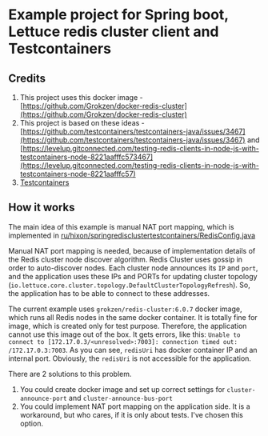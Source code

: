 # Example project for Spring boot, Lettuce redis cluster client and Testcontainers

## Credits

1. This project uses this docker image - [https://github.com/Grokzen/docker-redis-cluster](https://github.com/Grokzen/docker-redis-cluster)
2. This project is based on these ideas - [https://github.com/testcontainers/testcontainers-java/issues/3467](https://github.com/testcontainers/testcontainers-java/issues/3467) and [https://levelup.gitconnected.com/testing-redis-clients-in-node-js-with-testcontainers-node-8221aafffc573467](https://levelup.gitconnected.com/testing-redis-clients-in-node-js-with-testcontainers-node-8221aafffc57)
3. [Testcontainers](https://github.com/testcontainers/testcontainers-java)

## How it works

The main idea of this example is manual NAT port mapping, which is implemented in [ru/hixon/springredisclustertestcontainers/RedisConfig.java](https://github.com/Hixon10/spring-redis-cluster-testcontainers/blob/master/src/test/java/ru/hixon/springredisclustertestcontainers/RedisConfig.java)

Manual NAT port mapping is needed, because of implementation details of the Redis cluster node discover algorithm. Redis Cluster uses gossip in order to auto-discover nodes. Each cluster node announces its `IP` and `port`, and the application uses these IPs and PORTs for updating cluster topology (`io.lettuce.core.cluster.topology.DefaultClusterTopologyRefresh`). So, the application has to be able to connect to these addresses. 

The current example uses `grokzen/redis-cluster:6.0.7` docker image, which runs all Redis nodes in the same docker container. It is totally fine for image, which is created only for test purpose. Therefore, the application cannot use this image out of the box. It gets errors, like this: `Unable to connect to [172.17.0.3/<unresolved>:7003]: connection timed out: /172.17.0.3:7003`. As you can see, `redisUri` has docker container IP and an internal port. Obviously, the `redisUri` is not accessible for the application. 

There are 2 solutions to this problem. 

1. You could create docker image and set up correct settings for `cluster-announce-port` and `cluster-announce-bus-port`
2. You could implement NAT port mapping on the application side. It is a workaround, but who cares, if it is only about tests. I've chosen this option.
